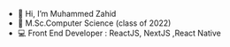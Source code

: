 - 👋 Hi, I’m Muhammed Zahid
- 🌱 M.Sc.Computer Science (class of 2022)
- 💻 Front End Developer : ReactJS, NextJS ,React Native


<!---
zahidmuhammed/zahidmuhammed is a ✨ special ✨ repository because its `README.md` (this file) appears on your GitHub profile.
You can click the Preview link to take a look at your changes.
--->
